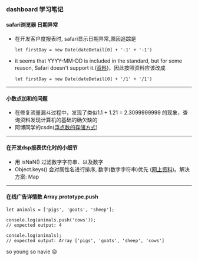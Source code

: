 ### dashboard 学习笔记

#### safari浏览器 日期异常
+ 在开发客户度报表时, safari显示日期异常,原因追踪是
  ```
  let firstDay = new Date(dateDetail[0] + '-1' + '-1')
  ```
+ it seems that YYYY-MM-DD is included in the standard, but for some reason, Safari doesn't support it.([资料](https://stackoverflow.com/questions/4310953/invalid-date-in-safari))，因此按照资料应该改成 
  ```
  let firstDay = new Date(dateDetail[0] + '/1' + '/1')
  ```
***

#### 小数点加和的问题
+ 在修复流量漏斗过程中，发现了类似1.1 + 1.21 = 2.3099999999 的现象，查询资料发现计算机的基础的确欠缺的
+ 阿博同学的csdn([浮点数的存储方式](https://blog.csdn.net/weixin_43243484/article/details/88872146))
***

#### 在开发dsp报表优化时的小细节
+ 用 isNaN() 过滤数字字符串、以及数字 
+ Object.keys() 会对属性名进行排序, 数字(数字字符串)优先 ([网上资料](http://jartto.wang/2016/10/25/does-js-guarantee-object-property-order/))。解决方案: Map
***

#### 在线广告详情数 Array.prototype.push
```
let animals = ['pigs', 'goats', 'sheep'];

console.log(animals.push('cows'));
// expected output: 4

console.log(animals);
// expected output: Array ['pigs', 'goats', 'sheep', 'cows']
```
so young so navie 😢